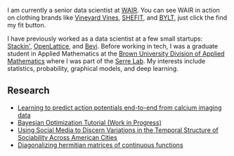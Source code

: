 I am currently a senior data scientist at [WAIR](https://getwair.com/). You can see WAIR in action on clothing brands like [Vineyard Vines](https://www.vineyardvines.com/), [SHEFIT](https://shefit.com/), and [BYLT](https://byltbasics.com/), just click the find my fit button. 

I have previously worked as a data scientist at a few small startups: [Stackin'](https://stackin.com/), [OpenLattice](https://openlattice.com/), and [Bevi](https://www.bevi.co/). Before working in tech, I was a graduate student in Applied Mathematics at the [Brown University Division of Applied Mathematics](https://www.brown.edu/academics/applied-mathematics/) where I was part of the [Serre Lab](http://serre-lab.clps.brown.edu/). My interests include statistics, probability, graphical models, and deep learning.

## Research
- [Learning to predict action potentials end-to-end from calcium imaging data](https://ieeexplore.ieee.org/document/8362319/?reload=true)
- [Bayesian Optimization Tutorial (Work in Progress)](https://github.com/nathanlmeyers/hyperparam2/tree/master/tutorial)
- [Using Social Media to Discern Variations in the Temporal Structure of Sociability Across American Cities](https://convention2.allacademic.com/one/ica/ica18/index.php?cmd=Online+Program+View+Paper&selected_paper_id=1365281&PHPSESSID=hidjmgnbmuasrpujo5vk3h6595)
- [Diagonalizing hermitian matrices of continuous functions](https://arxiv.org/pdf/1212.5732.pdf)
